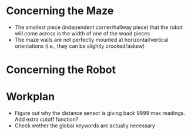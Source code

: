 # Concerning the Maze

- The smallest piece (independent corner/hallway piece) that the robot will come across is the width
  of one of the wood pieces
- The maze walls are not perfectly mounted at horizontal/vertical orientations (i.e., they can be
  slightly crooked/askew)

# Concerning the Robot

# Workplan

- Figure out why the distance sensor is giving back 9999 max readings. Add extra cutoff function?
- Check wether the global keywords are actually necessary
